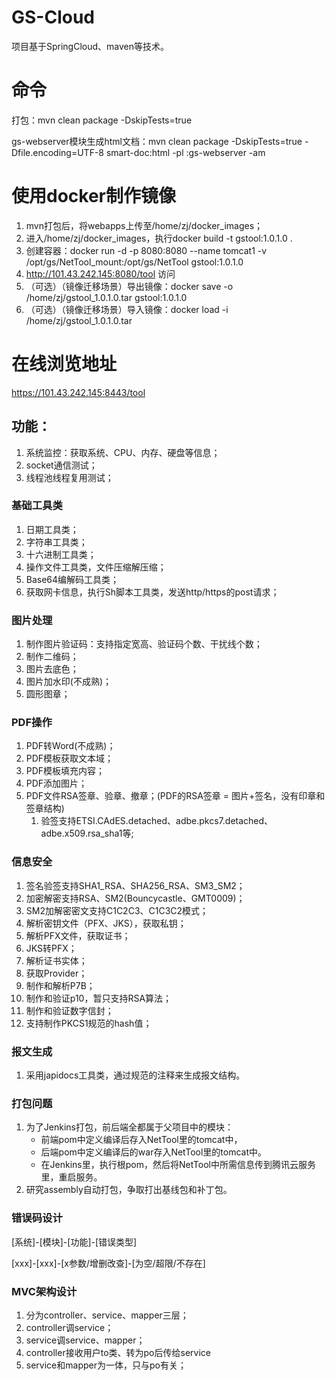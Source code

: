 # GS-Cloud

项目基于SpringCloud、maven等技术。

# 命令
打包：mvn clean package -DskipTests=true

gs-webserver模块生成html文档：mvn clean package -DskipTests=true -Dfile.encoding=UTF-8 smart-doc:html -pl :gs-webserver -am

# 使用docker制作镜像
1. mvn打包后，将webapps上传至/home/zj/docker_images；
2. 进入/home/zj/docker_images，执行docker build -t gstool:1.0.1.0 .
3. 创建容器：docker run -d -p 8080:8080 --name tomcat1 -v /opt/gs/NetTool_mount:/opt/gs/NetTool gstool:1.0.1.0
4. http://101.43.242.145:8080/tool 访问
5. （可选）（镜像迁移场景）导出镜像：docker save -o /home/zj/gstool_1.0.1.0.tar gstool:1.0.1.0
6. （可选）（镜像迁移场景）导入镜像：docker load -i /home/zj/gstool_1.0.1.0.tar

# 在线浏览地址
https://101.43.242.145:8443/tool

## 功能：
1. 系统监控：获取系统、CPU、内存、硬盘等信息；
2. socket通信测试； 
3. 线程池线程复用测试；

### 基础工具类
1. 日期工具类；
2. 字符串工具类；
3. 十六进制工具类；
4. 操作文件工具类，文件压缩解压缩；
5. Base64编解码工具类；
6. 获取网卡信息，执行Sh脚本工具类，发送http/https的post请求；

### 图片处理
1. 制作图片验证码：支持指定宽高、验证码个数、干扰线个数；
2. 制作二维码；
3. 图片去底色；
4. 图片加水印(不成熟)；
5. 圆形图章；

### PDF操作
1. PDF转Word(不成熟)；
2. PDF模板获取文本域；
3. PDF模板填充内容；
4. PDF添加图片； 
5. PDF文件RSA签章、验章、撤章；(PDF的RSA签章 = 图片+签名，没有印章和签章结构)
   1. 验签支持ETSI.CAdES.detached、adbe.pkcs7.detached、adbe.x509.rsa_sha1等;


### 信息安全
1. 签名验签支持SHA1_RSA、SHA256_RSA、SM3_SM2； 
2. 加密解密支持RSA、SM2(Bouncycastle、GMT0009)；
3. SM2加解密密文支持C1C2C3、C1C3C2模式；
4. 解析密钥文件（PFX、JKS），获取私钥；
5. 解析PFX文件，获取证书；
6. JKS转PFX；
7. 解析证书实体；
8. 获取Provider；
9. 制作和解析P7B；
10. 制作和验证p10，暂只支持RSA算法；
11. 制作和验证数字信封；
12. 支持制作PKCS1规范的hash值；

### 报文生成
1. 采用japidocs工具类，通过规范的注释来生成报文结构。

### 打包问题
1. 为了Jenkins打包，前后端全都属于父项目中的模块：
    - 前端pom中定义编译后存入NetTool里的tomcat中，
    - 后端pom中定义编译后的war存入NetTool里的tomcat中。
    - 在Jenkins里，执行根pom，然后将NetTool中所需信息传到腾讯云服务里，重启服务。
2. 研究assembly自动打包，争取打出基线包和补丁包。

### 错误码设计
[系统]-[模块]-[功能]-[错误类型]

[xxx]-[xxx]-[x参数/增删改查]-[为空/超限/不存在]


### MVC架构设计
1. 分为controller、service、mapper三层；
2. controller调service；
3. service调service、mapper；
4. controller接收用户to类、转为po后传给service
5. service和mapper为一体，只与po有关；